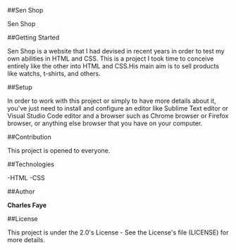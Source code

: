 ##Sen Shop

Sen Shop

##Getting Started 

Sen Shop is a website that I had devised in recent years in order to test my own abilities in HTML and CSS.
This is a project I took time to conceive entirely like the other into HTML and CSS.His main aim is to sell 
products like watchs, t-shirts, and others.

##Setup 

In order to work with this project or simply to have more details about it, you've just need
to install and configure an editor like Sublime Text editor or Visual Studio Code editor and 
a browser such as Chrome browser or Firefox browser, or anything else browser that you have on
your computer.

##Contribution 

This project is opened to everyone. 

 ##Technologies

 -HTML
 -CSS

 ##Author

 **Charles Faye**

 
 ##License 

 This project is under the 2.0's License - See the License's file (LICENSE) for more details.


 
